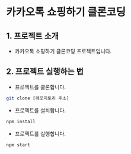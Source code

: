 # 카카오톡 쇼핑하기 클론코딩

## 1. 프로젝트 소개

- 카카오톡 쇼핑하기 클론코딩 프로젝트입니다.

## 2. 프로젝트 실행하는 법

- 프로젝트를 클론합니다.

```bash
git clone [레포지토리 주소]
```

- 프로젝트를 설치합니다.

```bash
npm install
```
  

- 프로젝트를 실행합니다.

```bash
npm start
```
